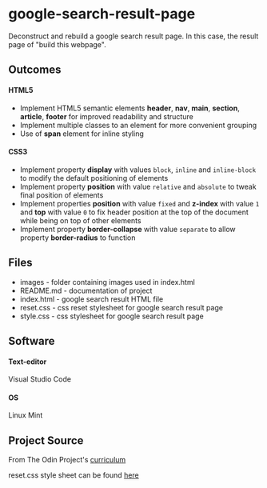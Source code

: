 # google-search-result-page
Deconstruct and rebuild a google search result page. In this case, the result page of "build this webpage".  

## Outcomes
#### HTML5
* Implement HTML5 semantic elements **header**, **nav**, **main**, **section**, **article**, **footer** for improved readability and structure
* Implement multiple classes to an element for more convenient grouping
* Use of **span** element for inline styling
#### CSS3
* Implement property **display** with values `block`, `inline` and `inline-block` to modify the default positioning of elements
* Implement property **position** with value `relative` and `absolute` to tweak final position of elements
* Implement properties **position** with value `fixed` and **z-index** with value `1` and **top** with value `0` to fix header position at the top of the document while being on top of other elements
* Implement property **border-collapse** with value `separate` to allow property **border-radius** to function

## Files
* images - folder containing images used in index.html
* README.md - documentation of project
* index.html - google search result HTML file
* reset.css - css reset stylesheet for google search result page
* style.css - css stylesheet for google search result page

## Software
#### Text-editor
Visual Studio Code
#### OS
Linux Mint

## Project Source
From The Odin Project's [curriculum](http://www.theodinproject.com/courses/web-development-101/lessons/html-css)

reset.css style sheet can be found [here](https://meyerweb.com/eric/tools/css/reset/index.html)
